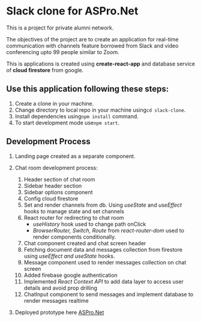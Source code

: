 # Slack clone for ASPro.Net

This is a project for private alumni network.

The objectives of the project are to create an application for real-time communication with channels feature borrowed from Slack and video conferencing upto 99 people similar to Zoom.

This is applications is created using **create-react-app** and database service of **cloud firestore** from google.


## Use this application following these steps:
1. Create a clone in your machine.
2. Change directory to local repo in your machine using```cd slack-clone```.
3. Install dependencies using```npm install``` command.
4. To start development mode use```npm start```.


## Development Process

1. Landing page created as a separate component.

2. Chat room development process:
   
   1. Header section of chat room
   2. Sidebar header section
   3. Sidebar options component
   4. Config cloud firestore
   5. Set and render channels from db. Using *useState* and *useEffect* hooks to manage state and set channels
   6. React router for redirecting to chat room
      - *useHistory* hook used to change path onClick
      - *BrowserRouter, Switch, Route* from *react-router-dom* used to render components conditionally.
   7. Chat component created and chat screen header
   8. Fetching document data and messages collection from firestore using *useEffect and useState* hooks.
   9. Message component used to render messages collection on chat screen
   10. Added firebase google authentication
   11. Implemented *React Context API* to add data layer to access user details and avoid prop drilling
   12. ChatInput component to send messages and implement database to render messages realtime

3. Deployed prototype here [ASPro.Net](https://slack-clone-436cc.web.app)